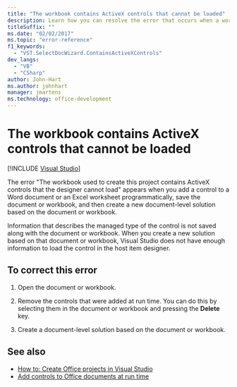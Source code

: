 ```yaml
---
title: "The workbook contains ActiveX controls that cannot be loaded"
description: Learn how you can resolve the error that occurs when a workbook contains ActiveX controls that can't be loaded.
titleSuffix: ""
ms.date: "02/02/2017"
ms.topic: "error-reference"
f1_keywords:
  - "VST.SelectDocWizard.ContainsActiveXControls"
dev_langs:
  - "VB"
  - "CSharp"
author: John-Hart
ms.author: johnhart
manager: jmartens
ms.technology: office-development
---
```

# The workbook contains ActiveX controls that cannot be loaded

 [!INCLUDE [Visual Studio](~/includes/applies-to-version/vs-windows-only.md)]

  The error "The workbook used to create this project contains ActiveX controls that the designer cannot load" appears when you add a control to a Word document or an Excel worksheet programmatically, save the document or workbook, and then create a new document-level solution based on the document or workbook.

 Information that describes the managed type of the control is not saved along with the document or workbook. When you create a new solution based on that document or workbook, Visual Studio does not have enough information to load the control in the host item designer.

## To correct this error

1. Open the document or workbook.

2. Remove the controls that were added at run time. You can do this by selecting them in the document or workbook and pressing the **Delete** key.

3. Create a document-level solution based on the document or workbook.

## See also
- [How to: Create Office projects in Visual Studio](../vsto/how-to-create-office-projects-in-visual-studio.md)
- [Add controls to Office documents at run time](../vsto/adding-controls-to-office-documents-at-run-time.md)

